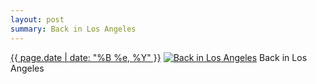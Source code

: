 ```yaml
---
layout: post
summary: Back in Los Angeles
---
```


<p>
  <time><a href="/229">{{ page.date | date: "%B %e, %Y" }}</a></time>
  <a href="/229"><img src="{{ site.assets_url }}/229-640.jpg" srcset="{{ site.assets_url }}/229-1280.jpg 1280w, {{ site.assets_url }}/229-960.jpg 960w, {{ site.assets_url }}/229-640.jpg 640w, {{ site.assets_url }}/229-320.jpg 320w" sizes="(min-width: 700px) 50vw, calc(100vw - 2rem)" alt="Back in Los Angeles" /></a>
  <span>Back in Los Angeles</span>
</p>

